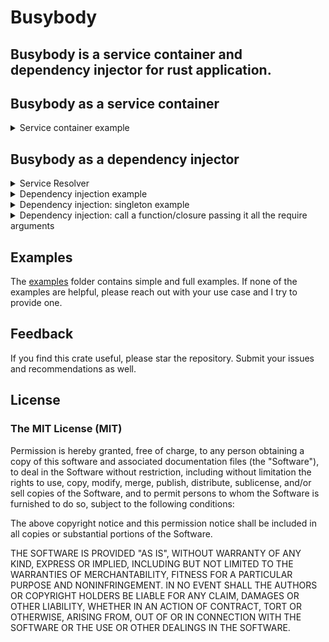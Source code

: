 # Busybody

**Busybody is a service container and dependency injector for rust application.**
---

## Busybody as a service container

<details>
<summary>
  Service container example
</summary>

```rust
use busybody::*;

#[derive(Debug)]
struct Config {
  hostname: String
}

#[tokio::main]
async fn main() {
  let container = ServiceContainerBuilder::new()
  .service(Config{ hostname: "http://localhost".into() }) // Will be wrapped in Service<T> ie: Arc<T>
  .await
  .register(600i32) // left as it is, i32
  .await
  .build();

  let config = container.get::<Config>().await.unwrap(); // Return Service<Config> ie: Arc<T>
  let max_connection = container.get_type::<i32>().await.unwrap(); // Return i32

  println!("config: {:#?}", &config);
  println!("hostname: {:#?}", &config.hostname);
  println!("max connection: {}", max_connection);
}
```

</details>

## Busybody as a dependency injector

<details>
  <summary>
     Service Resolver
  </summary>

  ```rust
use std::sync::Arc;

use busybody::*;

#[derive(Debug, Clone)]
struct Config {
    hostname: String,
}

#[tokio::main]
async fn main() {
    // Instantiate the http client once
    helpers::resolvable_once::<Arc<HttpClient>>().await; // HttpClient implements Resolver

    // helpers::resolvable::<Arc<HttpClient>>().await; // Resolves the instance each one is required
    // helpers::soft_resolvable::<Arc<HttpClient>>().await; // Register a resolver is one does not exist

    // Whenever an instance of Config is needed
    // this closure will be called
    helpers::resolver(|_container| {
        Box::pin(async {
            Config {
                hostname: "127.0.0.1".to_string(),
            }
        })
    })
    .await;

    let _config: Config = helpers::get_type().await.unwrap(); // Resolve an instance of Config

    helpers::resolve_and_call(send_invoices).await; // Resolve all the parameters of "send_invoices" and call it.

    // You can pass a closure and also return a value
    let result = helpers::resolve_and_call(async |client: Service<HttpClient>, config: Config| {
        println!("config: {:?}", config);
        client.get()
    })
    .await;
    println!("got invoices: {}", result);
}

async fn send_invoices(http_client: Arc<HttpClient>) {
    http_client.post();
}

struct HttpClient {
    config: Config,
}

impl HttpClient {
    pub fn post(&self) {
        println!("sending invoices to: {}", self.config.hostname);
    }

    pub fn get(&self) -> bool {
        println!("fetching invoices from: {}", self.config.hostname);
        true
    }
}

#[async_trait::async_trait]
impl Resolver for HttpClient {
    async fn resolve(container: &ServiceContainer) -> Self {
        Self {
            config: container.get_type().await.unwrap(),
        }
    }
}

```

</details>
<details>
  <summary>
    Dependency injection example
  </summary>

```rust
use busybody::*;

#[derive(Debug, Clone)]
struct Config {
    hostname: String,
}

#[busybody::async_trait]
impl busybody::Resolver for Config {
    async fn resolve(_: &ServiceContainer) -> Self {
        Self {
            hostname: "localhost".into(),
        }
    }
}

#[tokio::main]
async fn main() {
    busybody::helpers::resolvable::<Config>().await;
    busybody::helpers::service_container()
        .resolvable::<Config>()
        .await
        .set_type(44_i64)
        .await
        .set_type(32_i32)
        .await
        .set_type(22.84_f32)
        .await;

    let (float, int32, int64, config) = helpers::resolve_all::<(f32, i32, i64, Config)>().await;

    println!("float: {}", float);
    println!("int32: {}", int32);
    println!("int64: {}", int64);
    println!("config: {:#?}", &config);
    println!("hostname: {:#?}", &config.hostname);
}
```

</details>

<details>
  <summary>
    Dependency injection: singleton example
  </summary>

```rust
use std::time::SystemTime;

use busybody::*;

#[derive(Debug, Clone)]
struct Config {
    uptime: SystemTime,
}

#[tokio::main]
async fn main() {
    helpers::resolver_once(|_| {
        Box::pin(async {
            Config {
                uptime: SystemTime::now(),
            }
        })
    })
    .await;

    for _ in 0..=20 {
        let config = busybody::helpers::get_type::<Config>().await.unwrap();
        println!("uptime: {:?}", config.uptime);
    }
}

```

</details>

<details>
  <summary>
    Dependency injection: call a function/closure passing it all the require arguments
  </summary>

```rust
use busybody::{helpers, Service, ServiceContainerBuilder};

#[tokio::main]
async fn main() {
    // 1. Setup the container
    _ = ServiceContainerBuilder::new()
        .register(200) // Register an i32 value that is not wrapped in Service<T>
        .await
        .service(400) // Register an i32 value that is wrapped in Service<T>
        .await
        .build();

    // 2. `resolve_and_call` calls the provided function/closure, injecting all of it's required parameters
    //     resolve_and_call takes a function/closure that expects 0 to 17 arguments
    //     The function **must** be async
    let double_result = helpers::resolve_and_call(double).await;
    println!("200 double is: {}", double_result);

    // 3. Same as above but we are making use of a Service<T> ie Arc<T>
    //    it uses the `default` associate method to create a default instance of the Type.
    let sum = helpers::resolve_and_call(|raw_i32: i32, service_i32: Service<i32>| async move {
        raw_i32 + *service_i32
    })
    .await;
    println!("Service<200> + 400 = {}", sum);
}

// 4. Function is taken an I32.
async fn double(count: i32) -> i32 {
    count * 2
}

```

</details>

## Examples

The [examples](https://github.com/shiftrightonce/busybody/tree/main/examples) folder contains simple and full examples. If none of the examples are helpful,
please reach out with your use case and I  try to provide one.

## Feedback

If you find this crate useful, please star the repository. Submit your issues and recommendations as well.

## License

### The MIT License (MIT)

Permission is hereby granted, free of charge, to any person obtaining a copy of this software and associated documentation files (the "Software"), to deal in the Software without restriction, including without limitation the rights to use, copy, modify, merge, publish, distribute, sublicense, and/or sell copies of the Software, and to permit persons to whom the Software is furnished to do so, subject to the following conditions:

The above copyright notice and this permission notice shall be included in all copies or substantial portions of the Software.

THE SOFTWARE IS PROVIDED "AS IS", WITHOUT WARRANTY OF ANY KIND, EXPRESS OR IMPLIED, INCLUDING BUT NOT LIMITED TO THE WARRANTIES OF MERCHANTABILITY, FITNESS FOR A PARTICULAR PURPOSE AND NONINFRINGEMENT. IN NO EVENT SHALL THE AUTHORS OR COPYRIGHT HOLDERS BE LIABLE FOR ANY CLAIM, DAMAGES OR OTHER LIABILITY, WHETHER IN AN ACTION OF CONTRACT, TORT OR OTHERWISE, ARISING FROM, OUT OF OR IN CONNECTION WITH THE SOFTWARE OR THE USE OR OTHER DEALINGS IN THE SOFTWARE.
